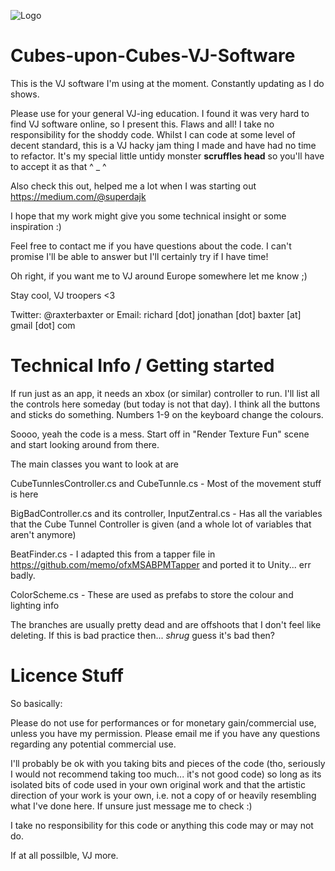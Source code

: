 ![Logo](http://raxterworks.com/Prototypes/VJ_static_small.png)

# Cubes-upon-Cubes-VJ-Software
This is the VJ software I'm using at the moment. Constantly updating as I do shows. 

Please use for your general VJ-ing education. I found it was very hard to find VJ software online, so I present this. Flaws and all! I take no responsibility for the shoddy code. 
Whilst I can code at some level of decent standard, this is a VJ hacky jam thing I made and have had no time to refactor. 
It's my special little untidy monster ****scruffles head**** so you'll have to accept it as that ^ _ ^

Also check this out, helped me a lot when I was starting out https://medium.com/@superdajk

I hope that my work might give you some technical insight or some inspiration :)

Feel free to contact me if you have questions about the code.
I can't promise I'll be able to answer but I'll certainly try if I have time!

Oh right, if you want me to VJ around Europe somewhere let me know ;)

Stay cool, VJ troopers <3

Twitter: @raxterbaxter 
or 
Email: richard [dot] jonathan [dot] baxter [at] gmail [dot] com

# Technical Info / Getting started
If run just as an app, it needs an xbox (or similar) controller to run. I'll list all the controls here someday (but today is not that day). I think all the buttons and sticks do something. Numbers 1-9 on the keyboard change the colours.

Soooo, yeah the code is a mess. Start off in "Render Texture Fun" scene and start looking around from there. 

The main classes you want to look at are 

CubeTunnlesController.cs and CubeTunnle.cs - Most of the movement stuff is here

BigBadController.cs and its controller, InputZentral.cs - Has all the variables that the Cube Tunnel Controller is given (and a whole lot of variables that aren't anymore)

BeatFinder.cs - I adapted this from a tapper file in https://github.com/memo/ofxMSABPMTapper and ported it to Unity... err badly.

ColorScheme.cs - These are used as prefabs to store the colour and lighting info

The branches are usually pretty dead and are offshoots that I don't feel like deleting. If this is bad practice then... *shrug* guess it's bad then?

# Licence Stuff
So basically:

Please do not use for performances or for monetary gain/commercial use, unless you have my permission.
Please email me if you have any questions regarding any potential commercial use.

I'll probably be ok with you taking bits and pieces of the code (tho, seriously I would not recommend taking too much... it's not good code) so long as its isolated bits of code used in your own original work and that the artistic direction of your work is your own, i.e. not a copy of or heavily resembling what I've done here. If unsure just message me to check :)

I take no responsibility for this code or anything this code may or may not do.

If at all possilble, VJ more.
